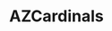 ---
title: AZCardinals
crosslinks:
- nfl
- EvilLeagueOfEvil
- reddit_stream
- toosoon
- suns
- ravens
- NFL_Draft
- poltics
- lookatmydog
- Madden
- Serendipity
- pics
- UpliftingNews
- 4thdowncolts
- Jaguars
- Patriots
- AndreEllington4eva
- modnews
- nflstreams
---